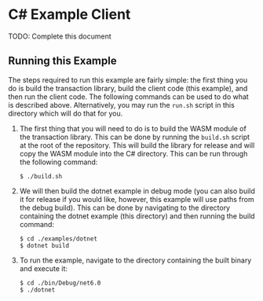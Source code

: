 # C# Example Client

TODO: Complete this document

## Running this Example

The steps required to run this example are fairly simple: the first thing you do is build the transaction library, build the client code (this example), and then run the client code. The following commands can be used to do what is described above. Alternatively, you may run the `run.sh` script in this directory which will do that for you. 

1. The first thing that you will need to do is to build the WASM module of the transaction library. This can be done by running the `build.sh` script at the root of the repository. This will build the library for release and will copy the WASM module into the C# directory. This can be run through the following command:

    ```shell
    $ ./build.sh
    ```

2. We will then build the dotnet example in debug mode (you can also build it for release if you would like, however, this example will use paths from the debug build). This can be done by navigating to the directory containing the dotnet example (this directory) and then running the build command:

    ```shell
    $ cd ./examples/dotnet
    $ dotnet build
    ```

3. To run the example, navigate to the directory containing the built binary and execute it:

    ```shell
    $ cd ./bin/Debug/net6.0
    $ ./dotnet
    ```